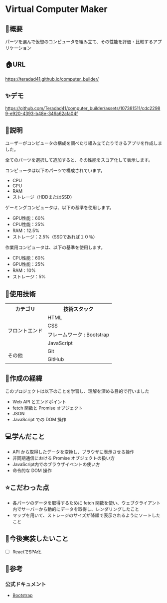 # Virtual Computer Maker

## 🌱概要
パーツを選んで仮想のコンピュータを組み立て、その性能を評価・比較するアプリケーション

## 🏠URL
https://teradad41.github.io/computer_builder/

## ✨デモ
https://github.com/Teradad41/computer_builder/assets/107381511/cdc22989-e920-4393-b48e-349a62afa04f

## 📝説明
ユーザーがコンピュータの構成を調べたり組み立てたりできるアプリを作成しました。

全てのパーツを選択して追加すると、その性能をスコア化して表示します。

コンピュータは以下のパーツで構成されています。
- CPU
- GPU
- RAM
- ストレージ（HDDまたはSSD）

ゲーミングコンピュータは、以下の基準を使用します。
- GPU性能：60%
- CPU性能：25%
- RAM：12.5%
- ストレージ：2.5%（SSDであれば１０％）

作業用コンピュータは、以下の基準を使用します。
- CPU性能：60%
- GPU性能：25%
- RAM：10%
- ストレージ：5%

## 💾使用技術
<table>
<tr>
  <th>カテゴリ</th>
  <th>技術スタック</th>
</tr>
<tr>
  <td rowspan=4>フロントエンド</td>
  <td>HTML</td>
</tr>
<tr>
  <td>CSS</td>
</tr>
<tr>
  <td>フレームワーク : Bootstrap</td>
</tr>
<tr>
  <td>JavaScript</td>
</tr>
<td rowspan=2>その他</td>
  <td>Git</td>
</tr>
<tr>
  <td>GitHub</td>
  </tr>
</table>

## 📜作成の経緯
このプロジェクトは以下のことを学習し、理解を深める目的で行いました
- Web API とエンドポイント
- fetch 関数と Promise オブジェクト
- JSON
- JavaScript での DOM 操作

## 💻学んだこと
- API から取得したデータを変換し、ブラウザに表示させる操作
- 非同期通信における Promise オブジェクトの扱い方
- JavaScript内でのブラウザイベントの使い方
- 命令的な DOM 操作

## ⭐️こだわった点
- 各パーツのデータを取得するために fetch 関数を使い、ウェブクライアント内でサーバーから動的にデータを取得し、レンダリングしたこと
- マップを用いて、ストレージのサイズが降順で表示されるようにソートしたこと

## 📮今後実装したいこと
- [ ] ReactでSPA化

## 📑参考
### 公式ドキュメント
- [Bootstrap](https://getbootstrap.jp/)
